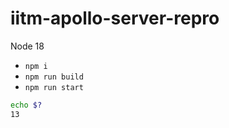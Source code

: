 # iitm-apollo-server-repro

Node 18

- `npm i`
- `npm run build`
- `npm run start`

```sh
echo $?
13
```
